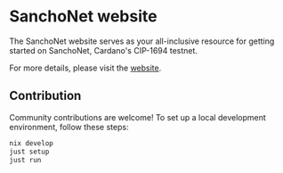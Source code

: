# SanchoNet website

The SanchoNet website serves as your all-inclusive resource for getting started on SanchoNet, Cardano's CIP-1694 testnet.

For more details, please visit the [website](https://sanchonet.network).

## Contribution

Community contributions are welcome! To set up a local development environment, follow these steps:

```bash
nix develop
just setup
just run
```

